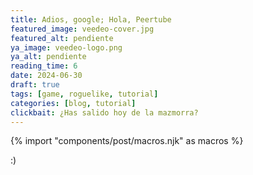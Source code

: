 ```yaml
---
title: Adios, google; Hola, Peertube
featured_image: veedeo-cover.jpg
featured_alt: pendiente
ya_image: veedeo-logo.png
ya_alt: pendiente
reading_time: 6
date: 2024-06-30
draft: true
tags: [game, roguelike, tutorial]
categories: [blog, tutorial]
clickbait: ¿Has salido hoy de la mazmorra?
---
```

{% import "components/post/macros.njk" as macros %}

:)
